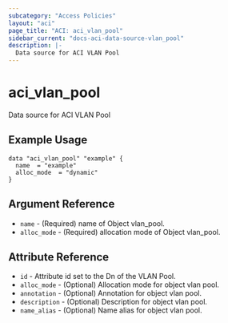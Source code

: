 ```yaml
---
subcategory: "Access Policies"
layout: "aci"
page_title: "ACI: aci_vlan_pool"
sidebar_current: "docs-aci-data-source-vlan_pool"
description: |-
  Data source for ACI VLAN Pool
---
```


# aci_vlan_pool

Data source for ACI VLAN Pool

## Example Usage

```hcl
data "aci_vlan_pool" "example" {
  name  = "example"
  alloc_mode  = "dynamic"
}
```

## Argument Reference

- `name` - (Required) name of Object vlan_pool.
- `alloc_mode` - (Required) allocation mode of Object vlan_pool.

## Attribute Reference

- `id` - Attribute id set to the Dn of the VLAN Pool.
- `alloc_mode` - (Optional) Allocation mode for object vlan pool.
- `annotation` - (Optional) Annotation for object vlan pool.
- `description` - (Optional) Description for object vlan pool.
- `name_alias` - (Optional) Name alias for object vlan pool.
